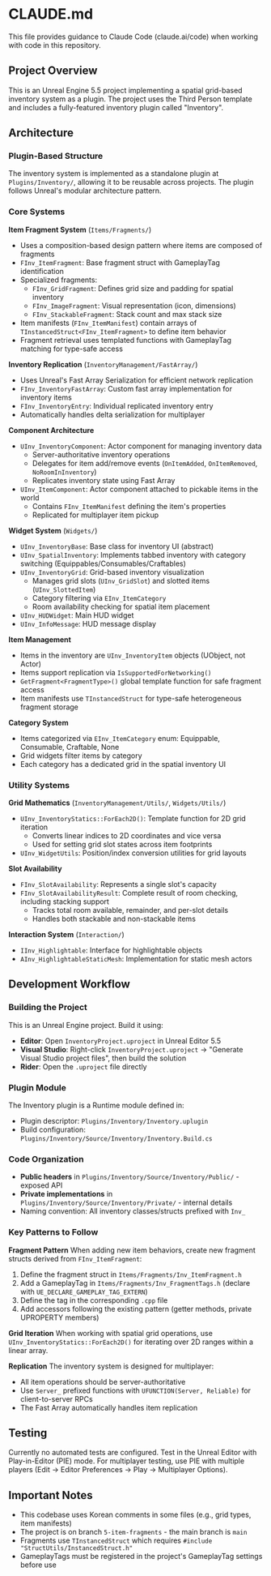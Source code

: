 # CLAUDE.md

This file provides guidance to Claude Code (claude.ai/code) when working with code in this repository.

## Project Overview

This is an Unreal Engine 5.5 project implementing a spatial grid-based inventory system as a plugin. The project uses the Third Person template and includes a fully-featured inventory plugin called "Inventory".

## Architecture

### Plugin-Based Structure

The inventory system is implemented as a standalone plugin at `Plugins/Inventory/`, allowing it to be reusable across projects. The plugin follows Unreal's modular architecture pattern.

### Core Systems

**Item Fragment System** (`Items/Fragments/`)
- Uses a composition-based design pattern where items are composed of fragments
- `FInv_ItemFragment`: Base fragment struct with GameplayTag identification
- Specialized fragments:
  - `FInv_GridFragment`: Defines grid size and padding for spatial inventory
  - `FInv_ImageFragment`: Visual representation (icon, dimensions)
  - `FInv_StackableFragment`: Stack count and max stack size
- Item manifests (`FInv_ItemManifest`) contain arrays of `TInstancedStruct<FInv_ItemFragment>` to define item behavior
- Fragment retrieval uses templated functions with GameplayTag matching for type-safe access

**Inventory Replication** (`InventoryManagement/FastArray/`)
- Uses Unreal's Fast Array Serialization for efficient network replication
- `FInv_InventoryFastArray`: Custom fast array implementation for inventory items
- `FInv_InventoryEntry`: Individual replicated inventory entry
- Automatically handles delta serialization for multiplayer

**Component Architecture**
- `UInv_InventoryComponent`: Actor component for managing inventory data
  - Server-authoritative inventory operations
  - Delegates for item add/remove events (`OnItemAdded`, `OnItemRemoved`, `NoRoomInInventory`)
  - Replicates inventory state using Fast Array
- `UInv_ItemComponent`: Actor component attached to pickable items in the world
  - Contains `FInv_ItemManifest` defining the item's properties
  - Replicated for multiplayer item pickup

**Widget System** (`Widgets/`)
- `UInv_InventoryBase`: Base class for inventory UI (abstract)
- `UInv_SpatialInventory`: Implements tabbed inventory with category switching (Equippables/Consumables/Craftables)
- `UInv_InventoryGrid`: Grid-based inventory visualization
  - Manages grid slots (`UInv_GridSlot`) and slotted items (`UInv_SlottedItem`)
  - Category filtering via `EInv_ItemCategory`
  - Room availability checking for spatial item placement
- `UInv_HUDWidget`: Main HUD widget
- `UInv_InfoMessage`: HUD message display

**Item Management**
- Items in the inventory are `UInv_InventoryItem` objects (UObject, not Actor)
- Items support replication via `IsSupportedForNetworking()`
- `GetFragment<FragmentType>()` global template function for safe fragment access
- Item manifests use `TInstancedStruct` for type-safe heterogeneous fragment storage

**Category System**
- Items categorized via `EInv_ItemCategory` enum: Equippable, Consumable, Craftable, None
- Grid widgets filter items by category
- Each category has a dedicated grid in the spatial inventory UI

### Utility Systems

**Grid Mathematics** (`InventoryManagement/Utils/`, `Widgets/Utils/`)
- `UInv_InventoryStatics::ForEach2D()`: Template function for 2D grid iteration
  - Converts linear indices to 2D coordinates and vice versa
  - Used for setting grid slot states across item footprints
- `UInv_WidgetUtils`: Position/index conversion utilities for grid layouts

**Slot Availability**
- `FInv_SlotAvailability`: Represents a single slot's capacity
- `FInv_SlotAvailabilityResult`: Complete result of room checking, including stacking support
  - Tracks total room available, remainder, and per-slot details
  - Handles both stackable and non-stackable items

**Interaction System** (`Interaction/`)
- `IInv_Highlightable`: Interface for highlightable objects
- `AInv_HighlightableStaticMesh`: Implementation for static mesh actors

## Development Workflow

### Building the Project

This is an Unreal Engine project. Build it using:
- **Editor**: Open `InventoryProject.uproject` in Unreal Editor 5.5
- **Visual Studio**: Right-click `InventoryProject.uproject` → "Generate Visual Studio project files", then build the solution
- **Rider**: Open the `.uproject` file directly

### Plugin Module

The Inventory plugin is a Runtime module defined in:
- Plugin descriptor: `Plugins/Inventory/Inventory.uplugin`
- Build configuration: `Plugins/Inventory/Source/Inventory/Inventory.Build.cs`

### Code Organization

- **Public headers** in `Plugins/Inventory/Source/Inventory/Public/` - exposed API
- **Private implementations** in `Plugins/Inventory/Source/Inventory/Private/` - internal details
- Naming convention: All inventory classes/structs prefixed with `Inv_`

### Key Patterns to Follow

**Fragment Pattern**
When adding new item behaviors, create new fragment structs derived from `FInv_ItemFragment`:
1. Define the fragment struct in `Items/Fragments/Inv_ItemFragment.h`
2. Add a GameplayTag in `Items/Fragments/Inv_FragmentTags.h` (declare with `UE_DECLARE_GAMEPLAY_TAG_EXTERN`)
3. Define the tag in the corresponding `.cpp` file
4. Add accessors following the existing pattern (getter methods, private UPROPERTY members)

**Grid Iteration**
When working with spatial grid operations, use `UInv_InventoryStatics::ForEach2D()` for iterating over 2D ranges within a linear array.

**Replication**
The inventory system is designed for multiplayer:
- All item operations should be server-authoritative
- Use `Server_` prefixed functions with `UFUNCTION(Server, Reliable)` for client-to-server RPCs
- The Fast Array automatically handles item replication

## Testing

Currently no automated tests are configured. Test in the Unreal Editor with Play-in-Editor (PIE) mode. For multiplayer testing, use PIE with multiple players (Edit → Editor Preferences → Play → Multiplayer Options).

## Important Notes

- This codebase uses Korean comments in some files (e.g., grid types, item manifests)
- The project is on branch `5-item-fragments` - the main branch is `main`
- Fragments use `TInstancedStruct` which requires `#include "StructUtils/InstancedStruct.h"`
- GameplayTags must be registered in the project's GameplayTag settings before use
